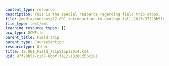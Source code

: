 ```yaml
---
content_type: resource
description: This is the special resource regarding field trip stops.
file: /media/courses/12-001-introduction-to-geology-fall-2013/97f28b51c2d76bbffa1213260d56c281_12.001_Field_TripStops2014.kml
file_type: text/xml
learning_resource_types: []
ocw_type: OCWFile
parent_title: Field Trip
parent_type: CourseSection
resourcetype: Other
title: 12.001_Field_TripStops2014.kml
uid: 97f28b51-c2d7-6bbf-fa12-13260d56c281
---
```

